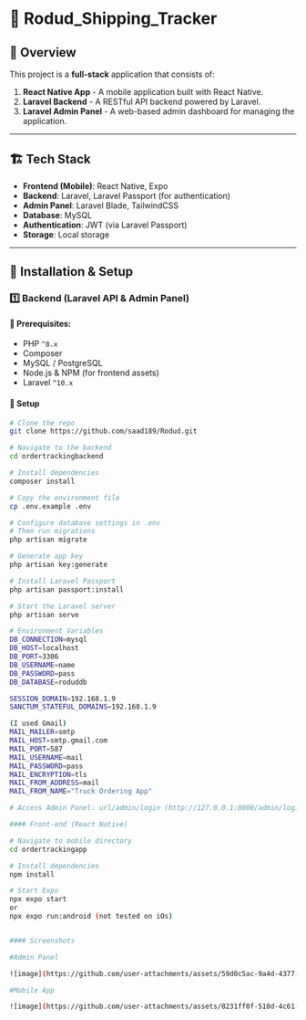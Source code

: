 # 🚀 Rodud_Shipping_Tracker

## 📌 Overview
This project is a **full-stack** application that consists of:
1. **React Native App** - A mobile application built with React Native.
2. **Laravel Backend** - A RESTful API backend powered by Laravel.
3. **Laravel Admin Panel** - A web-based admin dashboard for managing the application.

---

## 🏗️ Tech Stack
- **Frontend (Mobile)**: React Native, Expo
- **Backend**: Laravel, Laravel Passport (for authentication)
- **Admin Panel**: Laravel Blade, TailwindCSS
- **Database**: MySQL 
- **Authentication**: JWT (via Laravel Passport)
- **Storage**: Local storage

---

## 🔧 Installation & Setup

### **1️⃣ Backend (Laravel API & Admin Panel)**

#### 📌 Prerequisites:
- PHP `^8.x`
- Composer
- MySQL / PostgreSQL
- Node.js & NPM (for frontend assets)
- Laravel `^10.x`

#### 🚀 Setup
```sh
# Clone the repo
git clone https://github.com/saad189/Rodud.git

# Navigate to the backend
cd ordertrackingbackend

# Install dependencies
composer install

# Copy the environment file
cp .env.example .env

# Configure database settings in .env
# Then run migrations
php artisan migrate

# Generate app key
php artisan key:generate

# Install Laravel Passport
php artisan passport:install

# Start the Laravel server
php artisan serve

# Environment Variables
DB_CONNECTION=mysql
DB_HOST=localhost
DB_PORT=3306
DB_USERNAME=name
DB_PASSWORD=pass
DB_DATABASE=roduddb

SESSION_DOMAIN=192.168.1.9
SANCTUM_STATEFUL_DOMAINS=192.168.1.9

(I used Gmail)
MAIL_MAILER=smtp
MAIL_HOST=smtp.gmail.com
MAIL_PORT=587
MAIL_USERNAME=mail
MAIL_PASSWORD=pass
MAIL_ENCRYPTION=tls
MAIL_FROM_ADDRESS=mail
MAIL_FROM_NAME="Truck Ordering App"

# Access Admin Panel: url/admin/login (http://127.0.0.1:8000/admin/login)

#### Front-end (React Native)

# Navigate to mobile directory
cd ordertrackingapp

# Install dependencies
npm install

# Start Expo
npx expo start
or
npx expo run:android (not tested on iOs)


#### Screenshots

#Admin Panel

![image](https://github.com/user-attachments/assets/59d0c5ac-9a4d-4377-89e4-8a870eb04857)

#Mobile App

![image](https://github.com/user-attachments/assets/8231ff0f-510d-4c61-887a-b558482c8777)









